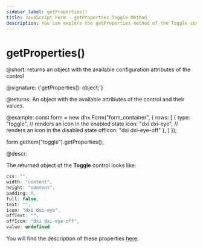 ```yaml
---
sidebar_label: getProperties()
title: JavaScript Form - getProperties Toggle Method 
description: You can explore the getProperties method of the Toggle control of Form in the documentation of the DHTMLX JavaScript UI library. Browse developer guides and API reference, try out code examples and live demos, and download a free 30-day evaluation version of DHTMLX Suite.
---
```


# getProperties()

@short: returns an object with the available configuration attributes of the control

@signature: {'getProperties(): object;'}

@returns:
An object with the available attributes of the control and their values.

@example:
const form = new dhx.Form("form_container", {
    rows: [
        {
	        type: "toggle",
	        // renders an icon in the enabled state
	        icon: "dxi dxi-eye",
	        // renders an icon in the disabled state
	        offIcon: "dxi dxi-eye-off"
	    },
    ]
});

form.getItem("toggle").getProperties();

@descr:

The returned object of the **Toggle** control looks like:

~~~js
css: "",
width: "content",
height: "content",
padding: 0,
full: false,
text: "",
icon: "dxi dxi-eye",
offText: "",
offIcon: "dxi dxi-eye-off",
value: undefined
~~~

You will find the description of these properties [here](form/api/toggle/api_toggle_properties.md).


